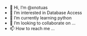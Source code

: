 - 👋 Hi, I’m @xnotuas
- 👀 I’m interested in Database Access
- 🌱 I’m currently learning python
- 💞️ I’m looking to collaborate on ...
- 📫 How to reach me ...

<!---
xnotuas/xnotuas is a ✨ special ✨ repository because its `README.md` (this file) appears on your GitHub profile.
You can click the Preview link to take a look at your changes.
--->
